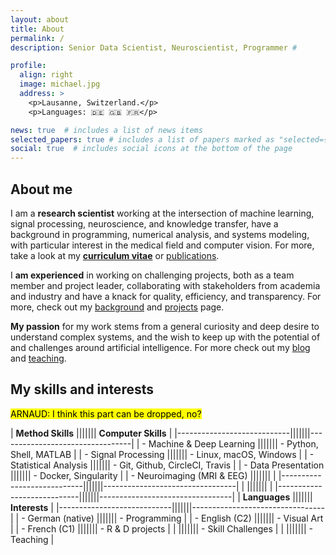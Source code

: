 ```yaml
---
layout: about
title: About
permalink: /
description: Senior Data Scientist, Neuroscientist, Programmer #

profile:
  align: right
  image: michael.jpg
  address: >
    <p>Lausanne, Switzerland.</p>
    <p>Languages: 🇩🇪 🇬🇧 🇫🇷</p>

news: true  # includes a list of news items
selected_papers: true # includes a list of papers marked as "selected={true}"
social: true  # includes social icons at the bottom of the page
---
```


## About me

I am a **research scientist** working at the intersection of machine learning, signal processing, neuroscience, and knowledge transfer, have a background in programming, numerical analysis, and systems modeling, with particular interest in the medical field and computer vision. For more, take a look at my **<a href="/assets/pdf/CV_Notter.pdf">curriculum vitae</a>** or <a href="/publications">publications</a>.

I **am experienced** in working on challenging projects, both as a team member and project leader, collaborating with stakeholders from academia and industry and have a knack for quality, efficiency, and transparency. For more, check out my <a href="/background">background</a> and <a href="/projects">projects</a> page.


**My passion** for my work stems from a general curiosity and deep desire to understand complex systems, and the wish to keep up with the potential of and challenges around artificial intelligence. For more check out my <a href="/blog">blog</a> and <a href="/teaching">teaching</a>.

## My skills and interests

<mark>ARNAUD: I think this part can be dropped, no?</mark>

| **Method Skills**          ||||||| **Computer Skills**             |
|----------------------------|||||||---------------------------------|
| - Machine & Deep Learning  ||||||| - Python, Shell, MATLAB         |
| - Signal Processing        ||||||| - Linux, macOS, Windows         |
| - Statistical Analysis     ||||||| - Git, Github, CircleCI, Travis |
| - Data Presentation        ||||||| - Docker, Singularity           |
| - Neuroimaging (MRI & EEG) |||||||                                 |
|----------------------------|||||||---------------------------------|
|                            |||||||                                 |
|----------------------------|||||||---------------------------------|
| **Languages**              ||||||| **Interests**                   |
|----------------------------|||||||---------------------------------|
| - German (native)          ||||||| - Programming                   |
| - English (C2)             ||||||| - Visual Art                    |
| - French (C1)              ||||||| - R & D projects                |
|                            ||||||| - Skill Challenges              |
|                            ||||||| - Teaching                      |